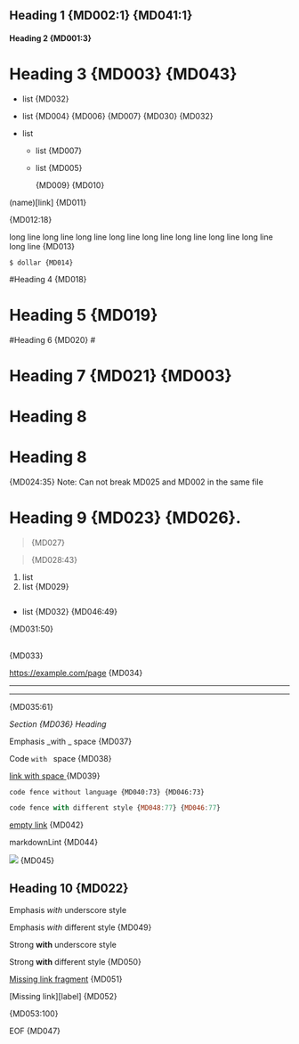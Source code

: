 ## Heading 1 {MD002:1} {MD041:1}

#### Heading 2 {MD001:3}

# Heading 3 {MD003} {MD043} #

* list {MD032}
 +  list {MD004} {MD006} {MD007} {MD030} {MD032}

* list
   * list {MD007}
  * list {MD005}

	{MD009} {MD010} 

(name)[link] {MD011}


{MD012:18}

long line long line long line long line long line long line long line long line long line {MD013}

    $ dollar {MD014}

#Heading 4 {MD018}

#  Heading 5 {MD019}

#Heading 6 {MD020} #

#  Heading 7 {MD021} {MD003}  #

# Heading 8

# Heading 8

{MD024:35}
Note: Can not break MD025 and MD002 in the same file

 # Heading 9 {MD023} {MD026}.

>  {MD027}

> {MD028:43}

1. list
3. list {MD029}

```js
```
* list {MD032} {MD046:49}

{MD031:50}

<br/> {MD033}

https://example.com/page {MD034}

---

***

{MD035:61}

_Section {MD036} Heading_

Emphasis _with _ space {MD037}

Code `with ` space {MD038}

[link with space ](link) {MD039}

```
code fence without language {MD040:73} {MD046:73}
```

~~~js
code fence with different style {MD048:77} {MD046:77}
~~~

[empty link]() {MD042}

markdownLint {MD044}

![](image.jpg) {MD045}
## Heading 10 {MD022}

Emphasis _with_ underscore style

Emphasis *with* different style {MD049}

Strong __with__ underscore style

Strong **with** different style {MD050}

[Missing link fragment](#missing) {MD051}

[Missing link][label] {MD052}

[unused]: link-destination
{MD053:100}

<!-- markdownlint-configure-file {
  "first-heading-h1": true,
  "ul-start-left": true,
  "required-headings": {
    "headings": [
      "## Heading 1 {MD002:1} {MD041:1}",
      "#### Heading 2 {MD001:3}",
      "# Broken"
    ]
  },
  "proper-names": {
    "names": [
      "markdownlint"
    ]
  }
} -->

EOF {MD047}